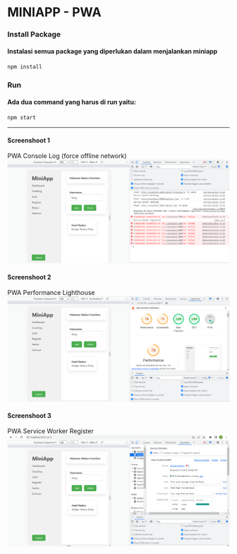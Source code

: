 # MINIAPP - PWA
### Install Package
#### Instalasi semua package yang diperlukan dalam menjalankan miniapp
```bash
npm install
```


### Run
#### Ada dua command yang harus di run  yaitu:
```bash
npm start
```

---------
#### Screenshoot 1
PWA Console Log  (force offline network)
![console-log](images/console-log.PNG)

#### Screenshoot 2
PWA Performance Lighthouse
![performance](images/performance.PNG)

#### Screenshoot 3
PWA Service Worker Register
![service-worker](images/service-worker.PNG)
